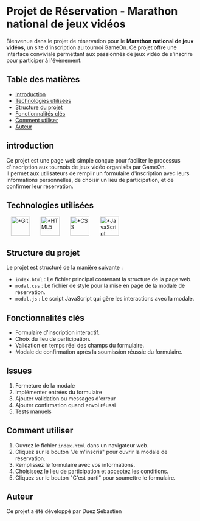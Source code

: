# Projet de Réservation - Marathon national de jeux vidéos

Bienvenue dans le projet de réservation pour le **Marathon national de jeux vidéos**, un site d'inscription au tournoi GameOn. Ce projet offre une interface conviviale permettant aux passionnés de jeux vidéo de s'inscrire pour participer à l'évènement.

## Table des matières

- [Introduction](#introduction)
- [Technologies utilisées](#technologies-utilisées)
- [Structure du projet](#structure-du-projet)
- [Fonctionnalités clés](#fonctionnalités-clés)
- [Comment utiliser](#comment-utiliser)
- [Auteur](#auteur)

## introduction

Ce projet est une page web simple conçue pour faciliter le processus d'inscription aux tournois de jeux vidéo organisés par GameOn. <br>
Il permet aux utilisateurs de remplir un formulaire d'inscription avec leurs informations personnelles, de choisir un lieu de participation, et de confirmer leur réservation.

## Technologies utilisées

<img src="https://www.vectorlogo.zone/logos/git-scm/git-scm-icon.svg" alt="*Git" style="padding: 0 12px" height="50"/>
<img src="https://www.vectorlogo.zone/logos/w3_html5/w3_html5-icon.svg" alt="*HTML5" style="padding: 0 12px" height="50"/>
<img src="https://www.vectorlogo.zone/logos/w3_css/w3_css-icon.svg" alt="*CSS" style="padding: 0 12px" height="50"/>
<img src="https://upload.vectorlogo.zone/logos/javascript/images/806c2e30-cf85-4b36-81bb-037049603c34.svg" alt="*JavaScript" style="padding: 0 12px" height="50"/>

## Structure du projet

Le projet est structuré de la manière suivante :

- `index.html` : Le fichier principal contenant la structure de la page web.
- `modal.css` : Le fichier de style pour la mise en page de la modale de réservation.
- `modal.js` : Le script JavaScript qui gère les interactions avec la modale.

## Fonctionnalités clés

- Formulaire d'inscription interactif.
- Choix du lieu de participation.
- Validation en temps réel des champs du formulaire.
- Modale de confirmation après la soumission réussie du formulaire.

## Issues
1. Fermeture de la modale
2. Implémenter entrées du formulaire
3. Ajouter validation ou messages d'erreur
4. Ajouter confirmation quand envoi réussi
5. Tests manuels

## Comment utiliser

1. Ouvrez le fichier `index.html` dans un navigateur web.
2. Cliquez sur le bouton "Je m'inscris" pour ouvrir la modale de réservation.
3. Remplissez le formulaire avec vos informations.
4. Choisissez le lieu de participation et acceptez les conditions.
5. Cliquez sur le bouton "C'est parti" pour soumettre le formulaire.

## Auteur

Ce projet a été développé par Duez Sébastien